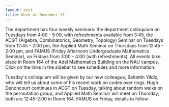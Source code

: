 ```yaml
---
layout: post
title: Week of November 13
---
```


The department has four weekly seminars: the department colloquium on Tuesdays from 4:00 - 5:00, with refreshments available from 3:45, the ACGT (Algebra, Combinatorics, Geometry, Topology) Seminar on Tuesdays from 12:45 - 2:00 pm, the Applied Math Seminar on Thursdays from 12:45 - 2:00 pm, and FAMUS (Friday Afternoon Undergraduate Mathematics Seminar), on Fridays from 3:00 - 4:00 (with refreshments). All events take place in Room 164 of the Adel Mathematics Building on the NAU campus. Click on the links in the sidebar to see schedules and more information.

Tuesday's colloquium will be given by our new colleague, Bahattin Yildiz, who will tell us about some of his recent work on codes over rings. Hugh Denoncourt continues in ACGT on Tuesday, talking about random walks on the permutation group, and Applied Math Seminar will meet on Thursday; both are 12:45-2:00 in Room 164. FAMUS on Friday, details to follow.
